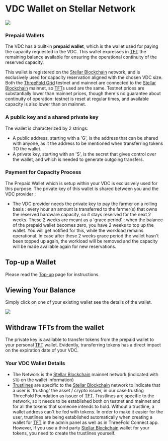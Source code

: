 # VDC Wallet on Stellar Network

![](cloud__3bot_wallet_detail.png  )

### Prepaid Wallets

The VDC has a built-in __prepaid wallet__, which is the wallet used for paying the capacity requested in the VDC. This wallet expresses in [TFT](threefold__threefold_token) the remaining balance available for ensuring the operational continuity of the reserved capacity. 

This wallet is registered on the [Stellar Blockchain](threefold__stellar_blockchain) network, and is exclusively used for capacity reservation aligned with the chosen VDC size. 
Both the [ThreeFold Grid](threefold__threefold_grid) testnet and mainnet are connected to the [Stellar Blockchain](threefold__stellar_blockchain) mainnet, so [TFT](threefold__threefold_token)s used are the same. Testnet prices are substantially lower than mainnet prices, though there's no guarantee about continuity of operation: testnet is reset at regular times, and available capacity is also lower than on mainnet. 

### A public key and a shared private key

The wallet is characterized by 2 strings:
- A public address, starting with a 'G', is the address that can be shared with anyone, as it the address to be mentioned when transferring tokens TO the wallet. 
- A private key, starting with an 'S', is the secret that gives control over the wallet, and which is needed to generate outgoing transfers. 

### Payment for Capacity Process

The Prepaid Wallet which is setup within your VDC is exclusively used for this purpose. The private key of this wallet is shared between you and the VDC provider :
- The VDC provider needs the private key to pay the farmer on a rolling basis : every hour an amount is transferred to the farmer(s) that owns the reserved hardware capacity, so it stays reserved for the next 2 weeks. These 2 weeks are meant as a 'grace period' : when the balance of the prepaid wallet becomes zero, you have 2 weeks to top up the wallet. You will get notified for this, while the workload remains operational. 
In case after these 2 weeks grace period the wallet hasn't been topped up again, the workload will be removed and the capacity will be made available again for new reservations. 

## Top-up a Wallet 

Please read the [Top-up](cloud__evdc_wallet_topup.md) page for instructions. 

## Viewing Your Balance

Simply click on one of your existing wallet see the details of the wallet.

![](cloud__3bot_wallet_detail.png  )

## Withdraw TFTs from the wallet

The private key is available to transfer tokens from the prepaid wallet to your personal [TFT](threefold__threefold_token) wallet. Evidently, transferring tokens has a direct impact on the expiration date of your VDC. 

### Your VDC Wallet Details

- The Network is the [Stellar Blockchain](threefold__stellar_blockchain) mainnet network (indicated with `STD` on the wallet information) 
- [Trustlines](https://www.stellar.org/developers/guides/concepts/assets.html) are specific to the [Stellar Blockchain](threefold__stellar_blockchain) network to indicate that a user is 'trusting' the asset / crypto issuer, in our case trusting  ThreeFold Foundation as issuer of [TFT](threefold__threefold_token). 
Trustlines are specific to the network, so it needs to be established both on testnet and mainnet and for all the tokens that someone intends to hold. Without a trustline, a wallet address can't be fed with tokens. 
In order to make it easier for the user, trustlines are being established automatically when creating a wallet for [TFT](threefold__threefold_token) in the admin panel as well as in ThreeFold Connect app. However, if you use a third party [Stellar Blockchain](threefold__stellar_blockchain) wallet for your tokens, you need to create the trustlines yourself. 